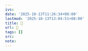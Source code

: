 ```yaml
---
ivs:
date: '2025-10-13T11:26:34+08:00'
lastmod: '2025-10-13T13:04:51+08:00'
title: 󰑢
url: 󰑢
tags: []
src:
note:
---
```

